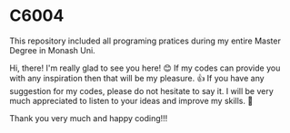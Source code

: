 # C6004
This repository included all programing pratices during my entire Master Degree in Monash Uni.

Hi, there! 
I'm really glad to see you here! 😊
If my codes can provide you with any inspiration then that will be my pleasure. 👍
If you have any suggestion for my codes, please do not hesitate to say it. I will be very much appreciated to listen to your ideas and improve my skills. 🤗

Thank you very much and happy coding!!!
